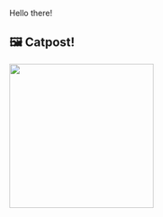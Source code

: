 Hello there!



## 🖼️ Catpost!

<sub>
    <img src="https://cdn2.thecatapi.com/images/80i.gif" height="256">
</sub>

